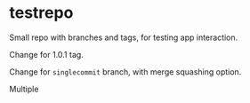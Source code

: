 # testrepo
Small repo with branches and tags, for testing app interaction.

Change for 1.0.1 tag.

Change for `singlecommit` branch, with merge squashing option.

Multiple
